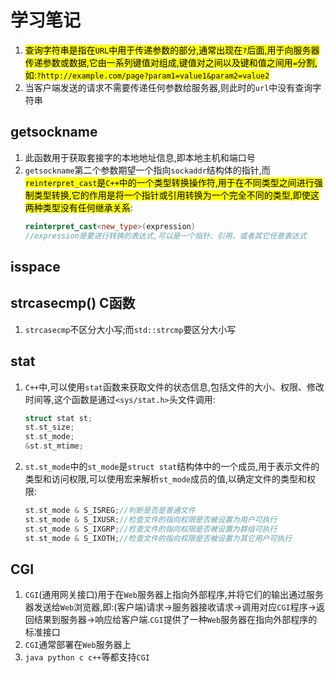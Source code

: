 # 学习笔记
1. <mark>查询字符串是指在`URL`中用于传递参数的部分,通常出现在`?`后面,用于向服务器传递参数或数据,它由一系列键值对组成,键值对之间以及键和值之间用`=`分割,如:`?http://example.com/page?param1=value1&param2=value2`</mark>
2. 当客户端发送的请求不需要传递任何参数给服务器,则此时的`url`中没有查询字符串
## getsockname
1. 此函数用于获取套接字的本地地址信息,即本地主机和端口号
2. `getsockname`第二个参数期望一个指向`sockaddr`结构体的指针,而<mark>`reinterpret_cast`是`C++`中的一个类型转换操作符,用于在不同类型之间进行强制类型转换,它的作用是将一个指针或引用转换为一个完全不同的类型,即使这两种类型没有任何继承关系</mark>:
   ```C++
   reinterpret_cast<new_type>(expression)
   //expression是要进行转换的表达式,可以是一个指针、引用、或者其它任意表达式
   ```
## isspace

## strcasecmp()  C函数
1. `strcasecmp`不区分大小写;而`std::strcmp`要区分大小写

##  stat
1. `C++`中,可以使用`stat`函数来获取文件的状态信息,包括文件的大小、权限、修改时间等,这个函数是通过`<sys/stat.h>`头文件调用:
   ```C++
   struct stat st;
   st.st_size;
   st.st_mode;
   &st.st_mtime;
   ```
2. `st.st_mode`中的`st_mode`是`struct stat`结构体中的一个成员,用于表示文件的类型和访问权限,可以使用宏来解析`st_mode`成员的值,以确定文件的类型和权限:
   ```C++
   st.st_mode & S_ISREG;//判断是否是普通文件
   st.st_mode & S_IXUSR;//检查文件的指向权限是否被设置为用户可执行
   st.st_mode & S_IXGRP;//检查文件的指向权限是否被设置为群组可执行
   st.st_mode & S_IXOTH;//检查文件的指向权限是否被设置为其它用户可执行
   ```
## CGI
1. `CGI`(通用网关接口)用于在`Web`服务器上指向外部程序,并将它们的输出通过服务器发送给`Web`浏览器,即:(客户端)请求->服务器接收请求->调用对应`CGI`程序->返回结果到服务器->响应给客户端.`CGI`提供了一种`Web`服务器在指向外部程序的标准接口
2. `CGI`通常部署在`Web`服务器上
3. `java python c c++`等都支持`CGI`


